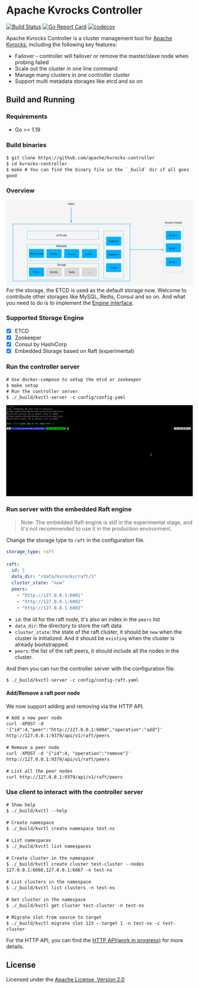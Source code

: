 # Apache Kvrocks Controller

[![Build Status](https://github.com/apache/kvrocks-controller/workflows/CI%20Actions/badge.svg)](https://github.com/apache/kvrocks-controller/actions) [![Go Report Card](https://goreportcard.com/badge/github.com/apache/kvrocks-controller)](https://goreportcard.com/report/github.com/apache/kvrocks-controller) [![codecov](https://codecov.io/gh/apache/kvrocks-controller/branch/unsteable/graph/badge.svg?token=EKU6KU5IWK)](https://codecov.io/gh/apache/kvrocks-controller)

Apache Kvrocks Controller is a cluster management tool for [Apache Kvrocks](https://github.com/apache/incubator-kvrocks), including the following key features:

* Failover - controller will failover or remove the master/slave node when probing failed
* Scale out the cluster in one line command
* Manage many clusters in one controller cluster
* Support multi metadata storages like etcd and so on

## Build and Running

### Requirements

* Go >= 1.19

### Build binaries

```shell
$ git clone https://github.com/apache/kvrocks-controller
$ cd kvrocks-controller
$ make # You can find the binary file in the `_build` dir if all goes good
```
### Overview
![image](docs/images/overview.png)
For the storage, the ETCD is used as the default storage now. Welcome to contribute other storages like MySQL, Redis, Consul and so on. And what you need to do is to implement the [Engine interface](https://github.com/apache/kvrocks-controller/blob/unstable/store/engine/engine.go).

### Supported Storage Engine

- [x] ETCD
- [x] Zookeeper
- [x] Consul by HashiCorp
- [x] Embedded Storage based on Raft (experimental)

### Run the controller server

```shell
# Use docker-compose to setup the etcd or zookeeper
$ make setup
# Run the controller server
$ ./_build/kvctl-server -c config/config.yaml
```

![image](docs/images/server.gif)

### Run server with the embedded Raft engine

> Note: The embedded Raft engine is still in the experimental stage, and it's not recommended to use it in the production environment.

Change the storage type to `raft` in the configuration file.

```yaml
storage_type: raft

raft:
  id: 1
  data_dir: "/data/kvrocks/raft/1"
  cluster_state: "new"
  peers:
    - "http://127.0.0.1:6001"
    - "http://127.0.0.1:6002"
    - "http://127.0.0.1:6003"
```

- `id`: the id for the raft node, it's also an index in the `peers` list
- `data_dir`: the directory to store the raft data
- `cluster_state`: the state of the raft cluster, it should be `new` when the cluster is initialized. And it should be `existing` when the cluster is already bootstrapped.
- `peers`: the list of the raft peers, it should include all the nodes in the cluster.

And then you can run the controller server with the configuration file.

```shell
$ ./_build/kvctl-server -c config/config-raft.yaml
```

#### Add/Remove a raft peer node

We now support adding and removing via the HTTP API.

```shell
# Add a new peer node
curl -XPOST -d '{"id":4,"peer":"http://127.0.0.1:6004","operation":"add"}'  http://127.0.0.1:9379/api/v1/raft/peers

# Remove a peer node
curl -XPOST -d '{"id":4, "operation":"remove"}'  http://127.0.0.1:9379/api/v1/raft/peers

# List all the peer nodes
curl http://127.0.0.1:9379/api/v1/raft/peers
```

### Use client to interact with the controller server

```shell
# Show help
$ ./_build/kvctl --help

# Create namespace
$ ./_build/kvctl create namespace test-ns

# List namespaces
$ ./_build/kvctl list namespaces

# Create cluster in the namespace
$ ./_build/kvctl create cluster test-cluster --nodes 127.0.0.1:6666,127.0.0.1:6667 -n test-ns

# List clusters in the namespace
$ ./_build/kvctl list clusters -n test-ns

# Get cluster in the namespace
$ ./_build/kvctl get cluster test-cluster -n test-ns

# Migrate slot from source to target
$ ./_build/kvctl migrate slot 123 --target 1 -n test-ns -c test-cluster
```

For the HTTP API, you can find the [HTTP API(work in progress)](docs/API.md) for more details.

## License

Licensed under the [Apache License, Version 2.0](LICENSE)
